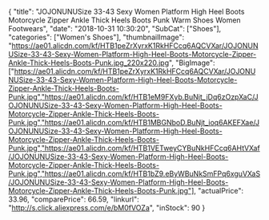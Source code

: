 {
	"title": "JOJONUNUSize 33-43 Sexy Women Platform High Heel Boots Motorcycle Zipper Ankle Thick Heels Boots Punk Warm Shoes Women Footwears",
	"date": "2018-10-31 10:30:20",
	"SubCat": ["Shoes"],
	"categories": ["Women's Shoes"],
	"thumbnailImage": "https://ae01.alicdn.com/kf/HTB1peZrXyrxK1RkHFCcq6AQCVXar/JOJONUNUSize-33-43-Sexy-Women-Platform-High-Heel-Boots-Motorcycle-Zipper-Ankle-Thick-Heels-Boots-Punk.jpg_220x220.jpg",
	"BigImage": ["https://ae01.alicdn.com/kf/HTB1peZrXyrxK1RkHFCcq6AQCVXar/JOJONUNUSize-33-43-Sexy-Women-Platform-High-Heel-Boots-Motorcycle-Zipper-Ankle-Thick-Heels-Boots-Punk.jpg","https://ae01.alicdn.com/kf/HTB1eM9FXyb.BuNjt_jDq6zOzpXaC/JOJONUNUSize-33-43-Sexy-Women-Platform-High-Heel-Boots-Motorcycle-Zipper-Ankle-Thick-Heels-Boots-Punk.jpg","https://ae01.alicdn.com/kf/HTB1MBGNboD.BuNjt_ioq6AKEFXae/JOJONUNUSize-33-43-Sexy-Women-Platform-High-Heel-Boots-Motorcycle-Zipper-Ankle-Thick-Heels-Boots-Punk.jpg","https://ae01.alicdn.com/kf/HTB1VETweyCYBuNkHFCcq6AHtVXaf/JOJONUNUSize-33-43-Sexy-Women-Platform-High-Heel-Boots-Motorcycle-Zipper-Ankle-Thick-Heels-Boots-Punk.jpg","https://ae01.alicdn.com/kf/HTB1bZ9.eByWBuNkSmFPq6xguVXaS/JOJONUNUSize-33-43-Sexy-Women-Platform-High-Heel-Boots-Motorcycle-Zipper-Ankle-Thick-Heels-Boots-Punk.jpg"],
	"actualPrice": 33.96,
	"comparePrice": 66.59,
	"linkurl": "http://s.click.aliexpress.com/e/bM0fVOZa",
	"inStock": 90
}
